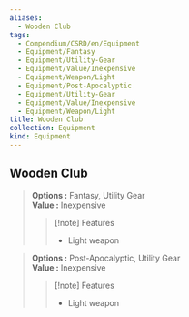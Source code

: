 ```yaml
---
aliases:
  - Wooden Club
tags:
  - Compendium/CSRD/en/Equipment
  - Equipment/Fantasy
  - Equipment/Utility-Gear
  - Equipment/Value/Inexpensive
  - Equipment/Weapon/Light
  - Equipment/Post-Apocalyptic
  - Equipment/Utility-Gear
  - Equipment/Value/Inexpensive
  - Equipment/Weapon/Light
title: Wooden Club
collection: Equipment
kind: Equipment
---
```

## Wooden Club  
  
>  
> **Options :** Fantasy, Utility Gear  
> **Value :** Inexpensive  
>>[!note] Features  
>> - Light weapon  
  
>  
> **Options :** Post-Apocalyptic, Utility Gear  
> **Value :** Inexpensive  
>>[!note] Features  
>> - Light weapon